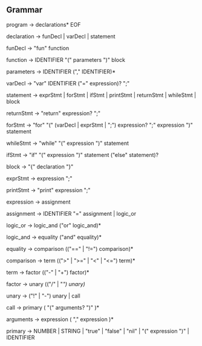 ## Grammar

program -> declarations* EOF

declaration -> funDecl | varDecl | statement

funDecl -> "fun" function 

function -> IDENTIFIER "(" parameters ")" block

parameters -> IDENTIFIER ("," IDENTIFIER)*

varDecl -> "var" IDENTIFIER ("=" expression)? ";"

statement -> exprStmt | forStmt | ifStmt | printStmt | returnStmt | whileStmt | block

returnStmt -> "return" expression? ";"

forStmt -> "for" "(" (varDecl | exprStmt | ";") expression? ";" expression ")" statement

whileStmt -> "while" "(" expression ")" statement

ifStmt -> "if" "(" expression ")" statement ("else" statement)?  

block -> "{" declaration "}"

exprStmt -> expression ";"

printStmt -> "print" expression ";"

expression -> assignment

assignment -> IDENTIFIER "=" assignment | logic_or

logic_or ->  logic_and ("or" logic_and)*

logic_and -> equality ("and" equality)*

equality -> comparison (("==" | "!=") comparison)*

comparison -> term ((">" | ">=" | "<" | "<=") term)*

term -> factor (("-" | "+") factor)*

factor -> unary (("/" | "*") unary)*

unary -> ("!" | "-") unary | call

call -> primary ( "(" arguments? ")" )*

arguments -> expression ( "," expression )*

primary -> NUMBER | STRING | "true" | "false" | "nil" | "(" expression ")" | IDENTIFIER



